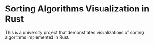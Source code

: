 # Sorting Algorithms Visualization in Rust

This is a university project that demonstrates visualizations of sorting algorithms implemented in Rust.
